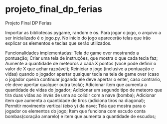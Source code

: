 # projeto_final_dp_ferias
Projeto Final DP Ferias

Importar as bibliotecas pygame, random e os. Para jogar o jogo, o arquivo a ser inicializado é o jogo.py. No inicio do jogo aparecerão telas que irão explicar os elementos e teclas que serão utilizados.


Funcionalidades implementadas:
    Tela de game over mostrando a pontuação;
    Criar uma tela de instruções, que mostra o que cada tecla faz;
    Aumente a quantidade de meteoros a cada X pontos (você pode definir o valor de X que achar razoável);
    Reiniciar o jogo (inclusive a pontuação e vidas) quando o jogador apertar qualquer tecla na tela de game over (caso o jogador queira continuar jogando ele deve apertar o enter, caso contrario, ele deve apertar qualquer outra tecla);
    Adicionar item que aumenta a quantidade de vidas do jogador;
    Adicionar um segundo tipo de meteoro que tira duas vidas ao invés de uma ao colidir com a nave (bomba);
    Adicionar item que aumenta a quantidade de tiros (adiciona tiros na diagonal);
    Permitir movimento vertical (eixo y) da nave;
    Tela que mostra para o jogador os elementos do jogo;
    Item que funciona com escudo conta bombas(coração amarelo) e item que aumenta a quantidade de escudos;
